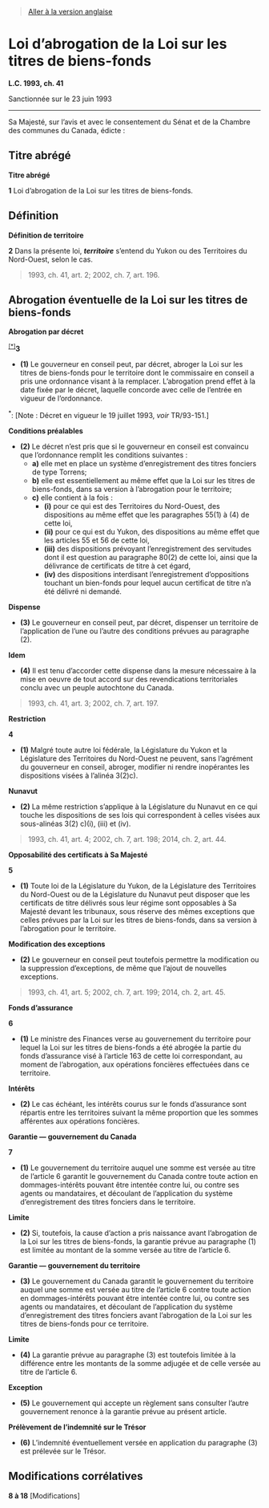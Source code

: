 > [Aller à la version anglaise](/en/Acts/Statutes%20of%20Canada/1993/c.%2041.md)

# Loi d’abrogation de la Loi sur les titres de biens-fonds

**L.C. 1993, ch. 41**


Sanctionnée sur le 23 juin 1993

----------



Sa Majesté, sur l’avis et avec le consentement du Sénat et de la Chambre des communes du Canada, édicte :






## Titre abrégé



**Titre abrégé**

**1** Loi d’abrogation de la Loi sur les titres de biens-fonds.




## Définition



**Définition de territoire**

**2** Dans la présente loi, ***territoire*** s’entend du Yukon ou des Territoires du Nord-Ouest, selon le cas.
> 1993, ch. 41, art. 2; 2002, ch. 7, art. 196.





## Abrogation éventuelle de la Loi sur les titres de biens-fonds



**Abrogation par décret**

<sup><a href='#L-5.2_fr_1'>[*]</a></sup>**3** 

- **(1)** Le gouverneur en conseil peut, par décret, abroger la Loi sur les titres de biens-fonds pour le territoire dont le commissaire en conseil a pris une ordonnance visant à la remplacer. L’abrogation prend effet à la date fixée par le décret, laquelle concorde avec celle de l’entrée en vigueur de l’ordonnance.

<a name='L-5.2_fr_1'><sup>*</sup></a>: [Note : Décret en vigueur le 19 juillet 1993, *voir* TR/93-151.]<br />

**Conditions préalables**

- **(2)** Le décret n’est pris que si le gouverneur en conseil est convaincu que l’ordonnance remplit les conditions suivantes :
	- **a)** elle met en place un système d’enregistrement des titres fonciers de type Torrens;
	- **b)** elle est essentiellement au même effet que la Loi sur les titres de biens-fonds, dans sa version à l’abrogation pour le territoire;
	- **c)** elle contient à la fois :
		- **(i)** pour ce qui est des Territoires du Nord-Ouest, des dispositions au même effet que les paragraphes 55(1) à (4) de cette loi,
		- **(ii)** pour ce qui est du Yukon, des dispositions au même effet que les articles 55 et 56 de cette loi,
		- **(iii)** des dispositions prévoyant l’enregistrement des servitudes dont il est question au paragraphe 80(2) de cette loi, ainsi que la délivrance de certificats de titre à cet égard,
		- **(iv)** des dispositions interdisant l’enregistrement d’oppositions touchant un bien-fonds pour lequel aucun certificat de titre n’a été délivré ni demandé.

**Dispense**

- **(3)** Le gouverneur en conseil peut, par décret, dispenser un territoire de l’application de l’une ou l’autre des conditions prévues au paragraphe (2).

**Idem**

- **(4)** Il est tenu d’accorder cette dispense dans la mesure nécessaire à la mise en oeuvre de tout accord sur des revendications territoriales conclu avec un peuple autochtone du Canada.
> 1993, ch. 41, art. 3; 2002, ch. 7, art. 197.





**Restriction**

**4** 

- **(1)** Malgré toute autre loi fédérale, la Législature du Yukon et la Législature des Territoires du Nord-Ouest ne peuvent, sans l’agrément du gouverneur en conseil, abroger, modifier ni rendre inopérantes les dispositions visées à l’alinéa 3(2)c).

**Nunavut**

- **(2)** La même restriction s’applique à la Législature du Nunavut en ce qui touche les dispositions de ses lois qui correspondent à celles visées aux sous-alinéas 3(2) c)(i), (iii) et (iv).
> 1993, ch. 41, art. 4; 2002, ch. 7, art. 198; 2014, ch. 2, art. 44.





**Opposabilité des certificats à Sa Majesté**

**5** 

- **(1)** Toute loi de la Législature du Yukon, de la Législature des Territoires du Nord-Ouest ou de la Législature du Nunavut peut disposer que les certificats de titre délivrés sous leur régime sont opposables à Sa Majesté devant les tribunaux, sous réserve des mêmes exceptions que celles prévues par la Loi sur les titres de biens-fonds, dans sa version à l’abrogation pour le territoire.

**Modification des exceptions**

- **(2)** Le gouverneur en conseil peut toutefois permettre la modification ou la suppression d’exceptions, de même que l’ajout de nouvelles exceptions.
> 1993, ch. 41, art. 5; 2002, ch. 7, art. 199; 2014, ch. 2, art. 45.





**Fonds d’assurance**

**6** 

- **(1)** Le ministre des Finances verse au gouvernement du territoire pour lequel la Loi sur les titres de biens-fonds a été abrogée la partie du fonds d’assurance visé à l’article 163 de cette loi correspondant, au moment de l’abrogation, aux opérations foncières effectuées dans ce territoire.

**Intérêts**

- **(2)** Le cas échéant, les intérêts courus sur le fonds d’assurance sont répartis entre les territoires suivant la même proportion que les sommes afférentes aux opérations foncières.




**Garantie — gouvernement du Canada**

**7** 

- **(1)** Le gouvernement du territoire auquel une somme est versée au titre de l’article 6 garantit le gouvernement du Canada contre toute action en dommages-intérêts pouvant être intentée contre lui, ou contre ses agents ou mandataires, et découlant de l’application du système d’enregistrement des titres fonciers dans le territoire.

**Limite**

- **(2)** Si, toutefois, la cause d’action a pris naissance avant l’abrogation de la Loi sur les titres de biens-fonds, la garantie prévue au paragraphe (1) est limitée au montant de la somme versée au titre de l’article 6.

**Garantie — gouvernement du territoire**

- **(3)** Le gouvernement du Canada garantit le gouvernement du territoire auquel une somme est versée au titre de l’article 6 contre toute action en dommages-intérêts pouvant être intentée contre lui, ou contre ses agents ou mandataires, et découlant de l’application du système d’enregistrement des titres fonciers avant l’abrogation de la Loi sur les titres de biens-fonds pour ce territoire.

**Limite**

- **(4)** La garantie prévue au paragraphe (3) est toutefois limitée à la différence entre les montants de la somme adjugée et de celle versée au titre de l’article 6.

**Exception**

- **(5)** Le gouvernement qui accepte un règlement sans consulter l’autre gouvernement renonce à la garantie prévue au présent article.

**Prélèvement de l’indemnité sur le Trésor**

- **(6)** L’indemnité éventuellement versée en application du paragraphe (3) est prélevée sur le Trésor.




## Modifications corrélatives


**8 à 18** [Modifications]


